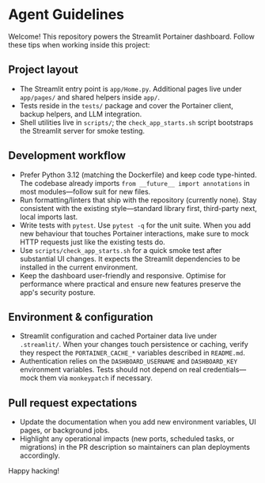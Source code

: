 # Agent Guidelines

Welcome! This repository powers the Streamlit Portainer dashboard. Follow these tips when working inside this project:

## Project layout
- The Streamlit entry point is `app/Home.py`. Additional pages live under `app/pages/` and shared helpers inside `app/`.
- Tests reside in the `tests/` package and cover the Portainer client, backup helpers, and LLM integration.
- Shell utilities live in `scripts/`; the `check_app_starts.sh` script bootstraps the Streamlit server for smoke testing.

## Development workflow
- Prefer Python 3.12 (matching the Dockerfile) and keep code type-hinted. The codebase already imports `from __future__ import annotations` in most modules—follow suit for new files.
- Run formatting/linters that ship with the repository (currently none). Stay consistent with the existing style—standard library first, third-party next, local imports last.
- Write tests with `pytest`. Use `pytest -q` for the unit suite. When you add new behaviour that touches Portainer interactions, make sure to mock HTTP requests just like the existing tests do.
- Use `scripts/check_app_starts.sh` for a quick smoke test after substantial UI changes. It expects the Streamlit dependencies to be installed in the current environment.
- Keep the dashboard user-friendly and responsive. Optimise for performance where practical and ensure new features preserve the app's security posture.

## Environment & configuration
- Streamlit configuration and cached Portainer data live under `.streamlit/`. When your changes touch persistence or caching, verify they respect the `PORTAINER_CACHE_*` variables described in `README.md`.
- Authentication relies on the `DASHBOARD_USERNAME` and `DASHBOARD_KEY` environment variables. Tests should not depend on real credentials—mock them via `monkeypatch` if necessary.

## Pull request expectations
- Update the documentation when you add new environment variables, UI pages, or background jobs.
- Highlight any operational impacts (new ports, scheduled tasks, or migrations) in the PR description so maintainers can plan deployments accordingly.

Happy hacking!
